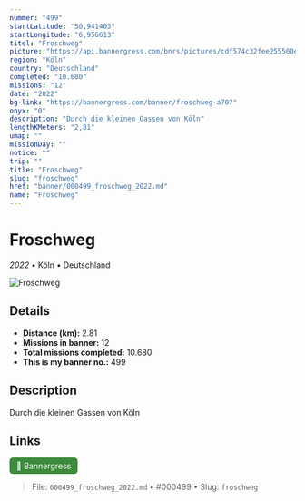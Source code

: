 ```yaml
---
nummer: "499"
startLatitude: "50,941403"
startLongitude: "6,956613"
titel: "Froschweg"
picture: "https://api.bannergress.com/bnrs/pictures/cdf574c32fee255500e271027605b243"
region: "Köln"
country: "Deutschland"
completed: "10.680"
missions: "12"
date: "2022"
bg-link: "https://bannergress.com/banner/froschweg-a707"
onyx: "0"
description: "Durch die kleinen Gassen von Köln"
lengthKMeters: "2,81"
umap: ""
missionDay: ""
notice: ""
trip: ""
title: "Froschweg"
slug: "froschweg"
href: "banner/000499_froschweg_2022.md"
name: "Froschweg"
---
```

# Froschweg

*2022* • Köln • Deutschland

![Froschweg](https://api.bannergress.com/bnrs/pictures/cdf574c32fee255500e271027605b243)



## Details
- **Distance (km):** 2.81
- **Missions in banner:** 12
- **Total missions completed:** 10.680
- **This is my banner no.:** 499



## Description
Durch die kleinen Gassen von Köln



## Links
<a href="https://bannergress.com/banner/froschweg-a707" target="_blank" style="display:inline-block;margin-right:8px;padding:6px 12px;background:#3c8b3c;color:#fff;text-decoration:none;border-radius:6px;">🔗 Bannergress</a>



> File: `000499_froschweg_2022.md`
> • #000499
> • Slug: `froschweg`
